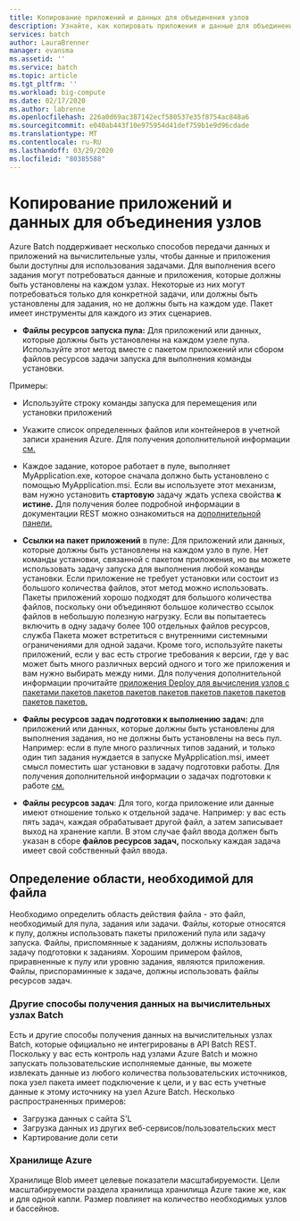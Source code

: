 ```yaml
---
title: Копирование приложений и данных для объединения узлов
description: Узнайте, как копировать приложения и данные для объединения узлов.
services: batch
author: LauraBrenner
manager: evansma
ms.assetid: ''
ms.service: batch
ms.topic: article
ms.tgt_pltfrm: ''
ms.workload: big-compute
ms.date: 02/17/2020
ms.author: labrenne
ms.openlocfilehash: 226a0d69ac387142ecf580537e35f8754ac848a6
ms.sourcegitcommit: e040ab443f10e975954d41def759b1e9d96cdade
ms.translationtype: MT
ms.contentlocale: ru-RU
ms.lasthandoff: 03/29/2020
ms.locfileid: "80385588"
---
```

# <a name="copying-applications-and-data-to-pool-nodes"></a>Копирование приложений и данных для объединения узлов

Azure Batch поддерживает несколько способов передачи данных и приложений на вычислительные узлы, чтобы данные и приложения были доступны для использования задачами. Для выполнения всего задания могут потребоваться данные и приложения, которые должны быть установлены на каждом узлах. Некоторые из них могут потребоваться только для конкретной задачи, или должны быть установлены для задания, но не должны быть на каждом уде. Пакет имеет инструменты для каждого из этих сценариев.

- **Файлы ресурсов запуска пула:** Для приложений или данных, которые должны быть установлены на каждом узеле пула. Используйте этот метод вместе с пакетом приложений или сбором файлов ресурсов задачи запуска для выполнения команды установки.  

Примеры: 
- Используйте строку команды запуска для перемещения или установки приложений

- Укажите список определенных файлов или контейнеров в учетной записи хранения Azure. Для получения дополнительной информации [см.](https://docs.microsoft.com/rest/api/batchservice/pool/add#resourcefile)

- Каждое задание, которое работает в пуле, выполняет MyApplication.exe, которое сначала должно быть установлено с помощью MyApplication.msi. Если вы используете этот механизм, вам нужно установить **стартовую** задачу ждать успеха свойства **к истине.** Для получения более подробной информации в документации REST можно ознакомиться на [дополнительной панели.](https://docs.microsoft.com/rest/api/batchservice/pool/add#starttask)

- **Ссылки на пакет приложений** в пуле: Для приложений или данных, которые должны быть установлены на каждом узло в пуле. Нет команды установки, связанной с пакетом приложения, но вы можете использовать задачу запуска для выполнения любой команды установки. Если приложение не требует установки или состоит из большого количества файлов, этот метод можно использовать. Пакеты приложений хорошо подходят для большого количества файлов, поскольку они объединяют большое количество ссылок файлов в небольшую полезную нагрузку. Если вы попытаетесь включить в одну задачу более 100 отдельных файлов ресурсов, служба Пакета может встретиться с внутренними системными ограничениями для одной задачи. Кроме того, используйте пакеты приложений, если у вас есть строгие требования к версии, где у вас может быть много различных версий одного и того же приложения и вам нужно выбирать между ними. Для получения дополнительной информации прочитайте [приложения Deploy для вычисления узлов с пакетами пакетов пакетов пакетов пакетов пакетов пакетов пакетов пакетов пакетов.](https://docs.microsoft.com/azure/batch/batch-application-packages)

- **Файлы ресурсов задач подготовки к выполнению задач:** для приложений или данных, которые должны быть установлены для выполнения задания, но не должны быть установлены на весь пул. Например: если в пуле много различных типов заданий, и только один тип задания нуждается в запуске MyApplication.msi, имеет смысл поместить шаг установки в задачу подготовки работы. Для получения дополнительной информации о задачах подготовки к работе [см.](https://azure.microsoft.com/documentation/articles/batch-job-prep-release/)

- **Файлы ресурсов задач**: Для того, когда приложение или данные имеют отношение только к отдельной задаче. Например: у вас есть пять задач, каждая обрабатывает другой файл, а затем записывает выход на хранение капли.  В этом случае файл ввода должен быть указан в сборе **файлов ресурсов задач,** поскольку каждая задача имеет свой собственный файл ввода.

## <a name="determine-the-scope-required-of-a-file"></a>Определение области, необходимой для файла

Необходимо определить область действия файла - это файл, необходимый для пула, задания или задачи. Файлы, которые относятся к пулу, должны использовать пакеты приложений пула или задачу запуска. Файлы, приспомянные к заданиям, должны использовать задачу подготовки к заданиям. Хорошим примером файлов, приравненные к пулу или уровню задания, являются приложения. Файлы, приспораминные к задаче, должны использовать файлы ресурсов задач.

### <a name="other-ways-to-get-data-onto-batch-compute-nodes"></a>Другие способы получения данных на вычислительных узлах Batch

Есть и другие способы получения данных на вычислительных узлах Batch, которые официально не интегрированы в API Batch REST. Поскольку у вас есть контроль над узлами Azure Batch и можно запускать пользовательские исполняемые данные, вы можете извлекать данные из любого количества пользовательских источников, пока узел пакета имеет подключение к цели, и у вас есть учетные данные к этому источнику на узел Azure Batch. Несколько распространенных примеров:

- Загрузка данных с сайта S'L
- Загрузка данных из других веб-сервисов/пользовательских мест
- Картирование доли сети

### <a name="azure-storage"></a>Хранилище Azure

Хранилище Blob имеет целевые показатели масштабируемости. Цели масштабируемости раздела хранилища хранилища Azure такие же, как и для одной капли. Размер повлияет на количество необходимых узлов и бассейнов.

